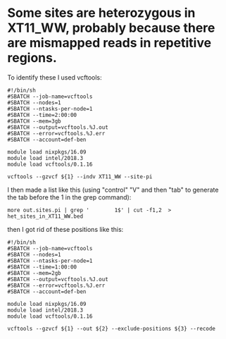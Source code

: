 # Some sites are heterozygous in XT11_WW, probably because there are mismapped reads in repetitive regions.

To identify these I used vcftools:
```
#!/bin/sh
#SBATCH --job-name=vcftools
#SBATCH --nodes=1
#SBATCH --ntasks-per-node=1
#SBATCH --time=2:00:00
#SBATCH --mem=3gb
#SBATCH --output=vcftools.%J.out
#SBATCH --error=vcftools.%J.err
#SBATCH --account=def-ben

module load nixpkgs/16.09
module load intel/2018.3
module load vcftools/0.1.16

vcftools --gzvcf ${1} --indv XT11_WW --site-pi
```

I then made a list like this (using "control" "V" and then "tab" to generate the tab before the 1 in the grep command):
```
more out.sites.pi | grep '        1$' | cut -f1,2  > het_sites_in_XT11_WW.bed
```

then I got rid of these positions like this:
```
#!/bin/sh
#SBATCH --job-name=vcftools
#SBATCH --nodes=1
#SBATCH --ntasks-per-node=1
#SBATCH --time=1:00:00
#SBATCH --mem=2gb
#SBATCH --output=vcftools.%J.out
#SBATCH --error=vcftools.%J.err
#SBATCH --account=def-ben

module load nixpkgs/16.09
module load intel/2018.3
module load vcftools/0.1.16

vcftools --gzvcf ${1} --out ${2} --exclude-positions ${3} --recode
```
